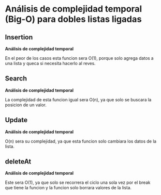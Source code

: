 # Análisis de complejidad temporal (Big-O) para dobles listas ligadas

## Insertion

**Análisis de complejidad temporal**

En el peor de los casos esta funcion sera O(1), porque solo agrega datos a una lista y queca si necesita hacerlo al reves.

## Search

**Análisis de complejidad temporal**

La complejidad de esta funcion igual sera O(n), ya que solo se buscara la posicion de un valor.

## Update

**Análisis de complejidad temporal**

O(n) sera su complejidad, ya que esta funcion solo cambiara los datos de la lista.

## deleteAt

**Análisis de complejidad temporal**

Este sera O(1), ya que solo se recorrera el ciclo una sola vez por el break que tiene la funcion y la funcion solo borrara valores de la lista.
